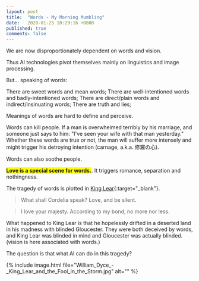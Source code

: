 ```yaml
---
layout: post
title:  "Words - My Morning Mumbling"
date:   2020-01-25 10:29:16 +0800
published: true
comments: false
---
```

We are now disproportionately dependent on words and vision.

Thus AI technologies pivot themselves mainly on linguistics and image processing.

But... speaking of words:

There are sweet words and mean words;
There are well-intentioned words and badly-intentioned words;
There are direct/plain words and indirect/insinuating words;
There are truth and lies;

Meanings of words are hard to define and perceive.

Words can kill people. If a man is overwhelmed terribly by his marriage, and someone just says to him: "I've seen your wife with that man yesterday." Whether these words are true or not, the man will suffer more intensely and might trigger his detroying intention (carnage, a.k.a. 修羅の心).

Words can also soothe people.

<span style="background-color: #FFFF00; "><b>Love is a special scene for words.</b></span>. It triggers romance, separation and nothingness.

The tragedy of words is plotted in [King Lear](https://en.wikipedia.org/wiki/King_Lear){:target="_blank"}. 

> What shall Cordelia speak?
> Love, and be silent.

> I love your majesty.
> According to my bond, no more nor less. 

What happened to King Lear is that he hopelessly drifted in a deserted land in his madness with blinded Gloucester. They were both deceived by words, and King Lear was blinded in mind and Gloucester was actually blinded. (vision is here associated with words.)

The question is that what AI can do in this tragedy?

{% include image.html file="William_Dyce_-_King_Lear_and_the_Fool_in_the_Storm.jpg" alt="" %}









